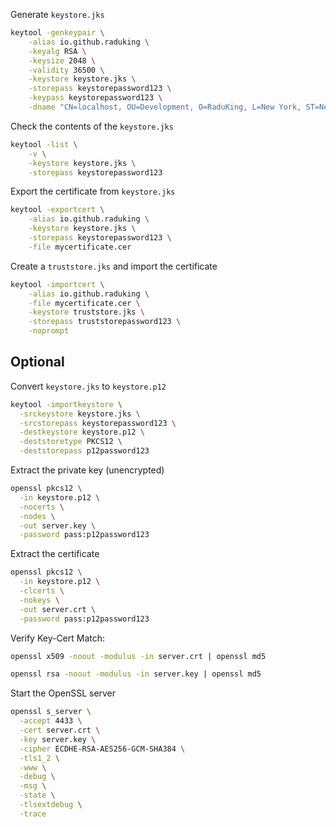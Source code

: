 Generate `keystore.jks`

```bash
keytool -genkeypair \
    -alias io.github.raduking \
    -keyalg RSA \
    -keysize 2048 \
    -validity 36500 \
    -keystore keystore.jks \
    -storepass keystorepassword123 \
    -keypass keystorepassword123 \
    -dname "CN=localhost, OU=Development, O=RaduKing, L=New York, ST=New York, C=US"
```

Check the contents of the `keystore.jks`

```bash
keytool -list \
    -v \
    -keystore keystore.jks \
    -storepass keystorepassword123
```

Export the certificate from `keystore.jks`

```bash
keytool -exportcert \
    -alias io.github.raduking \
    -keystore keystore.jks \
    -storepass keystorepassword123 \
    -file mycertificate.cer
```

Create a `truststore.jks` and import the certificate

```bash
keytool -importcert \
    -alias io.github.raduking \
    -file mycertificate.cer \
    -keystore truststore.jks \
    -storepass truststorepassword123 \
    -noprompt
```

## Optional

Convert `keystore.jks` to `keystore.p12`

```bash
keytool -importkeystore \
  -srckeystore keystore.jks \
  -srcstorepass keystorepassword123 \
  -destkeystore keystore.p12 \
  -deststoretype PKCS12 \
  -deststorepass p12password123
```

Extract the private key (unencrypted)

```bash
openssl pkcs12 \
  -in keystore.p12 \
  -nocerts \
  -nodes \
  -out server.key \
  -password pass:p12password123
```

Extract the certificate

```bash
openssl pkcs12 \
  -in keystore.p12 \
  -clcerts \
  -nokeys \
  -out server.crt \
  -password pass:p12password123
```

Verify Key-Cert Match:

```bash
openssl x509 -noout -modulus -in server.crt | openssl md5
```

```bash
openssl rsa -noout -modulus -in server.key | openssl md5
```

Start the OpenSSL server

```bash
openssl s_server \
  -accept 4433 \
  -cert server.crt \
  -key server.key \
  -cipher ECDHE-RSA-AES256-GCM-SHA384 \
  -tls1_2 \
  -www \
  -debug \
  -msg \
  -state \
  -tlsextdebug \
  -trace
```
